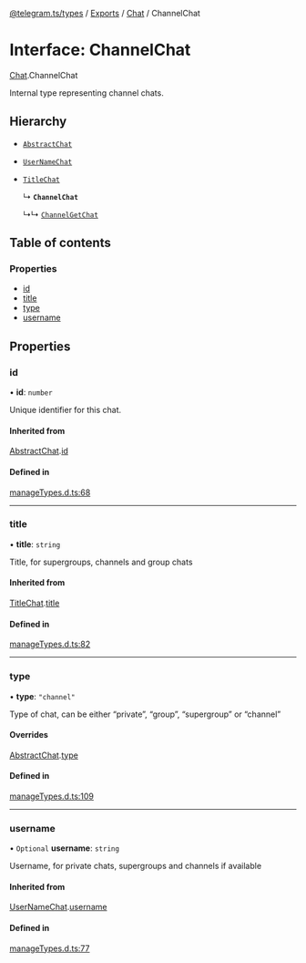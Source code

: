 [@telegram.ts/types](../README.md) / [Exports](../modules.md) / [Chat](../modules/Chat.md) / ChannelChat

# Interface: ChannelChat

[Chat](../modules/Chat.md).ChannelChat

Internal type representing channel chats.

## Hierarchy

- [`AbstractChat`](Chat.AbstractChat.md)

- [`UserNameChat`](Chat.UserNameChat.md)

- [`TitleChat`](Chat.TitleChat.md)

  ↳ **`ChannelChat`**

  ↳↳ [`ChannelGetChat`](Chat.ChannelGetChat.md)

## Table of contents

### Properties

- [id](Chat.ChannelChat.md#id)
- [title](Chat.ChannelChat.md#title)
- [type](Chat.ChannelChat.md#type)
- [username](Chat.ChannelChat.md#username)

## Properties

### id

• **id**: `number`

Unique identifier for this chat.

#### Inherited from

[AbstractChat](Chat.AbstractChat.md).[id](Chat.AbstractChat.md#id)

#### Defined in

[manageTypes.d.ts:68](https://github.com/telegramsjs/types/blob/d08200f/src/manageTypes.d.ts#L68)

___

### title

• **title**: `string`

Title, for supergroups, channels and group chats

#### Inherited from

[TitleChat](Chat.TitleChat.md).[title](Chat.TitleChat.md#title)

#### Defined in

[manageTypes.d.ts:82](https://github.com/telegramsjs/types/blob/d08200f/src/manageTypes.d.ts#L82)

___

### type

• **type**: ``"channel"``

Type of chat, can be either “private”, “group”, “supergroup” or “channel”

#### Overrides

[AbstractChat](Chat.AbstractChat.md).[type](Chat.AbstractChat.md#type)

#### Defined in

[manageTypes.d.ts:109](https://github.com/telegramsjs/types/blob/d08200f/src/manageTypes.d.ts#L109)

___

### username

• `Optional` **username**: `string`

Username, for private chats, supergroups and channels if available

#### Inherited from

[UserNameChat](Chat.UserNameChat.md).[username](Chat.UserNameChat.md#username)

#### Defined in

[manageTypes.d.ts:77](https://github.com/telegramsjs/types/blob/d08200f/src/manageTypes.d.ts#L77)
